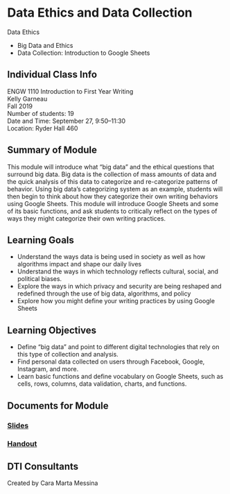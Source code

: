 # Data Ethics and Data Collection
Data Ethics
- Big Data and Ethics
- Data Collection: Introduction to Google Sheets

## Individual Class Info
ENGW 1110 Introduction to First Year Writing
<br>
Kelly Garneau
<br>
Fall 2019
<br>
Number of students: 19
<br>
Date and Time: September 27, 9:50–11:30
<br>
Location: Ryder Hall 460
 <br>

## Summary of Module
This module will introduce what “big data” and the ethical questions that surround big data. Big data is the collection of mass amounts of data and the quick analysis of this data to categorize and re-categorize patterns of behavior. Using big data’s categorizing system as an example, students will then begin to think about how they categorize their own writing behaviors using Google Sheets. This module will introduce Google Sheets and some of its basic functions, and ask students to critically reflect on the types of ways they might categorize their own writing practices.

## Learning Goals
- Understand the ways data is being used in society as well as how algorithms impact and shape our daily lives 
- Understand the ways in which technology reflects cultural, social, and political biases. 
- Explore the ways in which privacy and security are being reshaped and redefined through the use of big data, algorithms, and policy
- Explore how you might define your writing practices by using Google Sheets

## Learning Objectives
- Define “big data” and point to different digital technologies that rely on this type of collection and analysis.
- Find personal data collected on users through Facebook, Google, Instagram, and more. 
- Learn basic functions and define vocabulary on Google Sheets, such as cells, rows, columns, data validation, charts, and functions.

## Documents for Module

### [Slides](https://github.com/NULabNortheastern/digitalassignmentshowcase/blob/master/data_ethics/soc_research_methods-fall2019-marshall/slides.pdf)

### [Handout](https://github.com/NULabNortheastern/digitalassignmentshowcase/blob/master/data_ethics/soc_research_methods-fall2019-marshall/handout-Adopt_or_Not.pdf)

## DTI Consultants
Created by Cara Marta Messina
